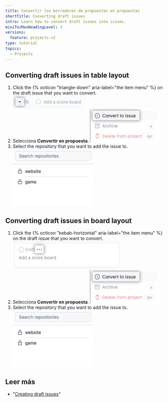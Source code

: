 ```yaml
---
title: Convertir los borradores de propuestas en propuestas
shortTitle: Converting draft issues
intro: Learn how to convert draft issues into issues.
miniTocMaxHeadingLevel: 3
versions:
  feature: projects-v2
type: tutorial
topics:
  - Projects
---
```


## Converting draft issues in table layout

1. Click the {% octicon "triangle-down" aria-label="the item menu" %} on the draft issue that you want to convert. ![Screenshot showing item menu button](/assets/images/help/projects-v2/item-context-menu-button-table.png)
2. Selecciona **Convertir en propuesta**. ![Screenshot showing "Convert to issue" option](/assets/images/help/projects-v2/item-convert-to-issue.png)
3. Select the repository that you want to add the issue to. ![Screenshot showing repository selection](/assets/images/help/projects-v2/convert-to-issue-select-repo.png)

## Converting draft issues in board layout

1. Click the {% octicon "kebab-horizontal" aria-label="the item menu" %} on the draft issue that you want to convert. ![Screenshot showing item menu button](/assets/images/help/projects-v2/item-context-menu-button-board.png)
2. Selecciona **Convertir en propuesta**. ![Screenshot showing "Convert to issue" option](/assets/images/help/projects-v2/item-convert-to-issue.png)
3. Select the repository that you want to add the issue to. ![Screenshot showing repository selection](/assets/images/help/projects-v2/convert-to-issue-select-repo.png)

## Leer más

- "[Creating draft issues](/issues/planning-and-tracking-with-projects/managing-items-in-your-project/adding-items-to-your-project#creating-draft-issues)"
